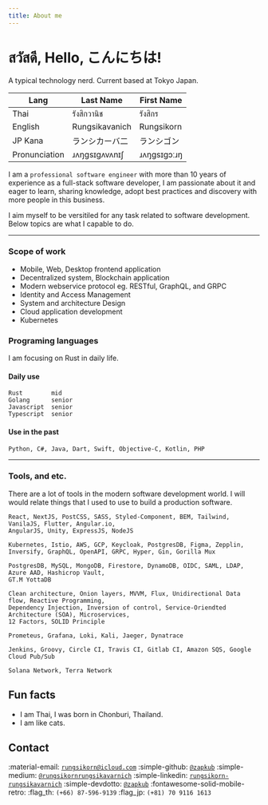 ```yaml
---
title: About me
---
```

# สวัสดี, Hello, こんにちは!
A typical technology nerd. Current based at Tokyo Japan.

|Lang|Last Name|First Name|
|-|-|-|
|Thai|รังสิกวานิช|รังสิกร|
|English|Rungsikavanich|Rungsikorn|
|JP Kana|ランシカーバ二|ランシゴン|
|Pronunciation|ɹʌŋgsɪgʌvʌnɪʃ|ɹʌŋgsɪgɔːɹŋ|


I am a `professional software engineer` with more than 10 years of experience as a full-stack software developer, I am passionate about it and eager to learn, sharing knowledge, adopt best practices and discovery with more people in this business.

I aim myself to be versitiled for any task related to software development. Below topics are what I capable to do.

---
### Scope of work
- Mobile, Web, Desktop frontend application
- Decentralized system, Blockchain application
- Modern webservice protocol eg. RESTful, GraphQL, and GRPC
- Identity and Access Management
- System and architecture Design
- Cloud application development
- Kubernetes

### Programing languages
I am focusing on Rust in daily life.

#### Daily use 
```
Rust        mid
Golang      senior
Javascript  senior
Typescript  senior
```
#### Use in the past
```
Python, C#, Java, Dart, Swift, Objective-C, Kotlin, PHP
```

---

### Tools, and etc.
There are a lot of tools in the modern software development world. I will would relate things that I used to use to build a production software.
```
React, NextJS, PostCSS, SASS, Styled-Component, BEM, Tailwind, VanilaJS, Flutter, Angular.io,
AngularJS, Unity, ExpressJS, NodeJS

Kubernetes, Istio, AWS, GCP, Keycloak, PostgresDB, Figma, Zepplin,
Inversify, GraphQL, OpenAPI, GRPC, Hyper, Gin, Gorilla Mux

PostgresDB, MySQL, MongoDB, Firestore, DynamoDB, OIDC, SAML, LDAP, Azure AAD, Hashicrop Vault,
GT.M YottaDB

Clean architecture, Onion layers, MVVM, Flux, Unidirectional Data flow, Reactive Programming, 
Dependency Injection, Inversion of control, Service-Oriendted Architecture (SOA), Microservices,
12 Factors, SOLID Principle

Prometeus, Grafana, Loki, Kali, Jaeger, Dynatrace

Jenkins, Groovy, Circle CI, Travis CI, Gitlab CI, Amazon SQS, Google Cloud Pub/Sub

Solana Network, Terra Network
```


## Fun facts
- I am Thai, I was born in Chonburi, Thailand.
- I am like cats. 



## Contact


:material-email: [`rungsikorn@icloud.com`](mailto:rungsikorn@icloud.com)
:simple-github: [`@zapkub`](https://github.com/zapkub)
:simple-medium: [`@rungsikornrungsikavarnich`](https://medium.com/@rungsikornrungsikavarnich)
:simple-linkedin: [`rungsikorn-rungsikavarnich`](https://www.linkedin.com/in/rungsikorn-rungsikavarnich-28a63677/)
:simple-devdotto: [`@zapkub`](https://dev.to/zapkub)
:fontawesome-solid-mobile-retro: :flag_th: `(+66) 87-596-9139`
:flag_jp: `(+81) 70 9116 1613`